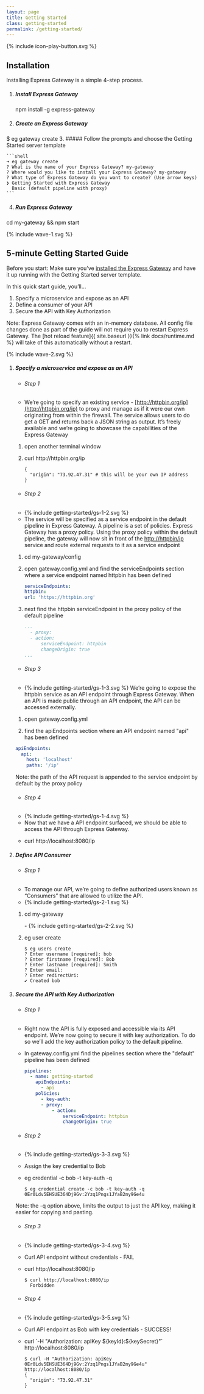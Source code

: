 ```yaml
---
layout: page
title: Getting Started
class: getting-started
permalink: /getting-started/
---
```

<section class="screencast-feature">
  <div class="video-border moveback">
  </div>
  <div class="video-container">
  </div>
  {% include icon-play-button.svg %}
</section>

<article class="getting-started-wrapper">
<section class="page-section-normal shape-style flex-column pseudo-wrapper" markdown="1">

## Installation

Installing Express Gateway is a simple 4-step process.

1. ##### Install Express Gateway
    <span class="codeHighlight">npm install -g express-gateway</span>
2. ##### Create an Express Gateway
  <span class="codeHighlight"> $ eg gateway create</span>
3. ##### Follow the prompts and choose the Getting Started server template

    ```shell
    ➜ eg gateway create
    ? What is the name of your Express Gateway? my-gateway
    ? Where would you like to install your Express Gateway? my-gateway
    ? What type of Express Gateway do you want to create? (Use arrow keys)
    ❯ Getting Started with Express Gateway
      Basic (default pipeline with proxy)
    ```

4. ##### Run Express Gateway
  <span class="codeHighlight">cd my-gateway && npm start</span>


</section>
<div class="svg-fix">{% include wave-1.svg %}</div>
<section class="page-section-blue flex-column pseudo-wrapper quickstart" markdown="1">

## 5-minute Getting Started Guide

Before you start: Make sure you've [installed the Express Gateway](#installation) and have it up running with the Getting Started server template. 

In this quick start guide, you’ll...

1. Specify a microservice and expose as an API
2. Define a consumer of your API
3. Secure the API with Key Authorization

Note: Express Gateway comes with an in-memory database.  All config file changes done as part of the guide will not require you to restart Express Gateway.  The [hot reload feature]{{ site.baseurl }}{% link docs/runtime.md %} will take of this automatically without a restart.
</section>
<div class="svg-fix">{% include wave-2.svg %}</div>

<section class="page-section-normal shape-style shape-style-large flex-column pseudo-wrapper" markdown="1">

1. ##### Specify a microservice and expose as an API
    - ###### Step 1
    - We’re going to specify an existing service - [http://httpbin.org/ip](http://httpbin.org/ip) to proxy and manage as if it were our own originating from within the firewall. The service allows users to do get a GET and returns back a JSON string as output. It’s freely available and we’re going to showcase the capabilities of the Express Gateway

    1. <p>open another terminal window
    2. <p><span class="codeHighlight">curl http://httpbin.org/ip</span></p>

        ```shell
        {
          "origin": "73.92.47.31" # this will be your own IP address
        }
        ```

    - ###### Step 2
    - {% include getting-started/gs-1-2.svg %}
    - The service will be specified as a service endpoint in the default pipeline in Express Gateway.  A pipeline is a set of policies.  Express Gateway has a proxy policy.  Using the proxy policy within the default pipeline, the gateway will now sit in front of the [http://httpbin/ip](http://httpbin/ip) service and route external requests to it as a service endpoint
    1. <p><span class="codeHighlight">cd my-gateway/config</span></p>
    2. <p>open <span class="codeHighlight">gateway.config.yml</span> and find the <span class="codeHighlight"> serviceEndpoints</span> section where a service endpoint named <span class="codeHighlight">httpbin</span> has been defined</p>

        ```yaml
        serviceEndpoints:
        httpbin:
        url: 'https://httpbin.org'
        ```

    3. <p>next find the <span class="codeHighlight">httpbin serviceEndpoint</span> in the <span class="codeHighlight">proxy</span> policy of the <span class="codeHighlight">default</span> pipeline</p>

        ```yaml
        ...
          - proxy:
          - action:
              serviceEndpoint: httpbin
              changeOrigin: true
        ...
        ```

    -  ###### Step 3
    - {% include getting-started/gs-1-3.svg %}
    We’re going to expose the httpbin service as an API endpoint through Express Gateway. When an API is made public through an API endpoint, the API can be accessed externally.
    1. <p>open <span class="codeHighlight">gateway.config.yml</span></p>
    2. <p>find the <span class="codeHighlight"> apiEndpoints</span> section where an API endpoint named "api" has been defined</p>

    ```yaml
    apiEndpoints:
      api:
        host: 'localhost'
        paths: '/ip'
    ```

    Note: the path of the API request is appended to the service endpoint by default by the proxy policy

    - ###### Step 4
    - {% include getting-started/gs-1-4.svg %}
    - Now that we have a API endpoint surfaced, we should be able to access the API through Express Gateway.
    - <p><span class="codeHighlight">curl http://localhost:8080/ip</span></p>

2. ##### Define API Consumer
    - ###### Step 1
    - To manage our API, we’re going to define authorized users known as “Consumers” that are allowed to utilize the API.
    - {% include getting-started/gs-2-1.svg %}
    1. <p><span class="codeHighlight">cd my-gateway</span></p>
        - {% include getting-started/gs-2-2.svg %}
    2. <p><span class="codeHighlight">eg user create</span></p>

        ```shell
        $ eg users create
        ? Enter username [required]: bob
        ? Enter firstname [required]: Bob
        ? Enter lastname [required]: Smith
        ? Enter email:
        ? Enter redirectUri:
        ✔ Created bob
        ```

3. ##### Secure the API with Key Authorization
    - ###### Step 1
    - Right now the API is fully exposed and accessible via its API endpoint. We’re now going to secure it with key authorization. To do so we’ll add the key authorization policy to the default pipeline.
    - In <span class="codeHighlight">gateway.config.yml</span> find the <span class="codeHighlight"> pipelines</span> section where the "default" pipeline has been defined

        ```yaml
        pipelines:
          - name: getting-started
            apiEndpoints:
              - api
            policies:
              - key-auth:
              - proxy:
                  - action:
                      serviceEndpoint: httpbin
                      changeOrigin: true
        ```

    - ###### Step 2
    - {% include getting-started/gs-3-3.svg %}
    - <p>Assign the key credential to Bob</p>
    - <p><span class="codeHighlight">eg credential -c bob -t key-auth -q</span></p>

        ```shell
        $ eg credential create -c bob -t key-auth -q
        0Er0Ldv5EHSUE364Dj9Gv:2Yzq1Pngs1JYaB2my9Ge4u
        ```

    Note: the -q option above, limits the output to just the API key, making it easier for copying and pasting. 

    - ###### Step 3
    - {% include getting-started/gs-3-4.svg %}
    - <p>Curl API endpoint without credentials - FAIL</p>
    - <p><span class="codeHighlight">curl http://localhost:8080/ip</span></p>

        ```shell
        $ curl http://localhost:8080/ip
          Forbidden
        ```

    - ###### Step 4
    - {% include getting-started/gs-3-5.svg %}
    - <p>Curl API endpoint as Bob with key credentials - SUCCESS!</p>
    - <p><span class="codeHighlight">curl `-H "Authorization: apiKey ${keyId}:${keySecret}"` http://localhost:8080/ip</span></p>

        ```shell
        $ curl -H "Authorization: apiKey 0Er0Ldv5EHSUE364Dj9Gv:2Yzq1Pngs1JYaB2my9Ge4u" http://localhost:8080/ip
        {
          "origin": "73.92.47.31"
        }
        ```

</section>
</article>

